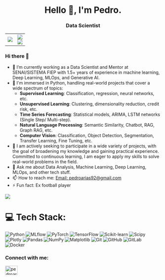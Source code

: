 <h1 align="center">Hello 👋, I'm Pedro.</h1>
<h3 align="center">Data Scientist</h3>

<table>
  <tr>
    <td><img src="https://github-readme-streak-stats.herokuapp.com/?user=pedarias&theme=github_dark&hide_border=false" /></td>
    <td>
      <img src="https://github-readme-stats.vercel.app/api?username=pedarias&show_icons=true&theme=github_dark&hide_border=false&include_all_commits=true&count_private=true" /><br/>
      <img src="https://github-readme-stats.vercel.app/api/top-langs/?username=pedarias&theme=github_dark&hide_border=false&include_all_commits=true&count_private=true&layout=compact" />
    </td>
  </tr>
</table>

### Hi there 👋

- 🔭 I’m currently working as a Data Scientist and Mentor at SENAI/SISTEMA FIEP with 1.5+ years of experience in machine learning, Deep Learning, MLOps, and Generative AI.
- 🌱 I'm immersed in Python, handling real-world projects that cover a wide spectrum of topics:
  - **Supervised Learning**: Classification, regression, neural networks, etc.
  - **Unsupervised Learning**: Clustering, dimensionality reduction, credit risk, etc.
  - **Time Series Forecasting**: Statistical models, ARIMA, LSTM networks (Single Step/ Multi-step).
  - **Natural Language Processing**: Semantic Similarity, Chatbot, RAG, Graph RAG, etc.
  - **Computer Vision**: Classification, Object Detection, Segmentation, Transfer Learning, Fine Tuning, etc.
- 👯 I am actively seeking to participate in a wide variety of projects, with the goal of broadening my knowledge and gaining practical experience. Committed to continuous learning, I am eager to apply my skills to solve real-world problems in the field.
- 💬 Ask me about Data Analysis, Machine Learning, Deep Learning, MLOps, and other tech stuff.
- 📫 How to reach me: [Email: pedroarias92@gmail.com](mailto:pedroarias92@gmail.com)
- ⚡ Fun fact: Ex football player

![](https://komarev.com/ghpvc/?username=pedarias&color=blueviolet) <br/>

# 💻 Tech Stack:
![Python](https://img.shields.io/badge/python-3670A0?style=plastic&logo=python&logoColor=ffdd54) ![MLflow](https://img.shields.io/badge/mlflow-%23d9ead3.svg?style=plastic&logo=mlflow&logoColor=blue) ![PyTorch](https://img.shields.io/badge/PyTorch-%23EE4C2C.svg?style=plastic&logo=PyTorch&logoColor=white) ![TensorFlow](https://img.shields.io/badge/TensorFlow-%23FF6F00.svg?style=plastic&logo=TensorFlow&logoColor=white) ![Scikit-learn](https://img.shields.io/badge/scikit--learn-%23F7931E.svg?style=plastic&logo=scikit-learn&logoColor=white) ![Scipy](https://img.shields.io/badge/SciPy-%230C55A5.svg?style=plastic&logo=scipy&logoColor=white) ![Plotly](https://img.shields.io/badge/Plotly-%233F4F75.svg?style=plastic&logo=plotly&logoColor=white) ![Pandas](https://img.shields.io/badge/pandas-%23150458.svg?style=plastic&logo=pandas&logoColor=white) ![NumPy](https://img.shields.io/badge/numpy-%23013243.svg?style=plastic&logo=numpy&logoColor=white) ![Matplotlib](https://img.shields.io/badge/Matplotlib-%23ffffff.svg?style=plastic&logo=matplotlib&logoColor=black) ![Git](https://img.shields.io/badge/git-%23F05033.svg?style=plastic&logo=git&logoColor=white) ![GitHub](https://img.shields.io/badge/github-%23121011.svg?style=plastic&logo=github&logoColor=white) ![GitLab](https://img.shields.io/badge/gitlab-%23181717.svg?style=plastic&logo=gitlab&logoColor=white) ![Docker](https://img.shields.io/badge/docker-%230db7ed.svg?style=plastic&logo=docker&logoColor=white)

<h3 align="left">Connect with me:</h3>
<p align="left">
<a href="https://linkedin.com/in/pedroarias92" target="blank"><img align="center" src="https://raw.githubusercontent.com/rahuldkjain/github-profile-readme-generator/master/src/images/icons/Social/linked-in-alt.svg" alt="pedroarias92" height="30" width="40" /></a>
</p>
